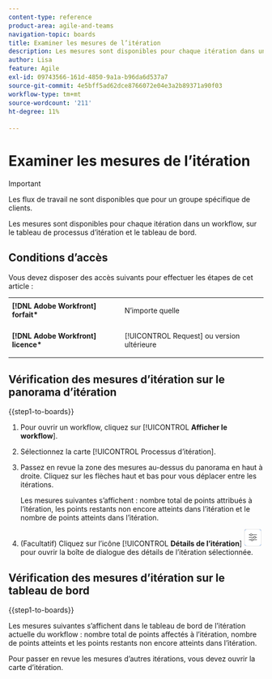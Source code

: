 ```yaml
---
content-type: reference
product-area: agile-and-teams
navigation-topic: boards
title: Examiner les mesures de l’itération
description: Les mesures sont disponibles pour chaque itération dans un workflow, sur la carte du processus d’itération.
author: Lisa
feature: Agile
exl-id: 09743566-161d-4850-9a1a-b96da6d537a7
source-git-commit: 4e5bff5ad62dce8766072e04e3a2b89371a90f03
workflow-type: tm+mt
source-wordcount: '211'
ht-degree: 11%

---
```


# Examiner les mesures de l’itération

>[!IMPORTANT]
>
>Les flux de travail ne sont disponibles que pour un groupe spécifique de clients.

Les mesures sont disponibles pour chaque itération dans un workflow, sur le tableau de processus d’itération et le tableau de bord.

## Conditions d’accès

Vous devez disposer des accès suivants pour effectuer les étapes de cet article :

<table style="table-layout:auto"> 
 <col> 
 </col> 
 <col> 
 </col> 
 <tbody> 
  <tr> 
   <td role="rowheader"><strong>[!DNL Adobe Workfront] forfait*</strong></td> 
   <td> <p>N’importe quelle</p> </td> 
  </tr> 
  <tr> 
   <td role="rowheader"><strong>[!DNL Adobe Workfront] licence*</strong></td> 
   <td> <p>[!UICONTROL Request] ou version ultérieure</p> </td> 
  </tr> 
 </tbody> 
</table>

## Vérification des mesures d’itération sur le panorama d’itération

{{step1-to-boards}}

1. Pour ouvrir un workflow, cliquez sur [!UICONTROL **Afficher le workflow**].
1. Sélectionnez la carte [!UICONTROL Processus d’itération].
1. Passez en revue la zone des mesures au-dessus du panorama en haut à droite. Cliquez sur les flèches haut et bas pour vous déplacer entre les itérations.

   Les mesures suivantes s’affichent : nombre total de points attribués à l’itération, les points restants non encore atteints dans l’itération et le nombre de points atteints dans l’itération.

1. (Facultatif) Cliquez sur l’icône [!UICONTROL **Détails de l’itération**] ![Détails de l’itération](assets/iteration-details-button.png) pour ouvrir la boîte de dialogue des détails de l’itération sélectionnée.

## Vérification des mesures d’itération sur le tableau de bord

{{step1-to-boards}}

Les mesures suivantes s’affichent dans le tableau de bord de l’itération actuelle du workflow : nombre total de points affectés à l’itération, nombre de points atteints et les points restants non encore atteints dans l’itération.

Pour passer en revue les mesures d’autres itérations, vous devez ouvrir la carte d’itération.
